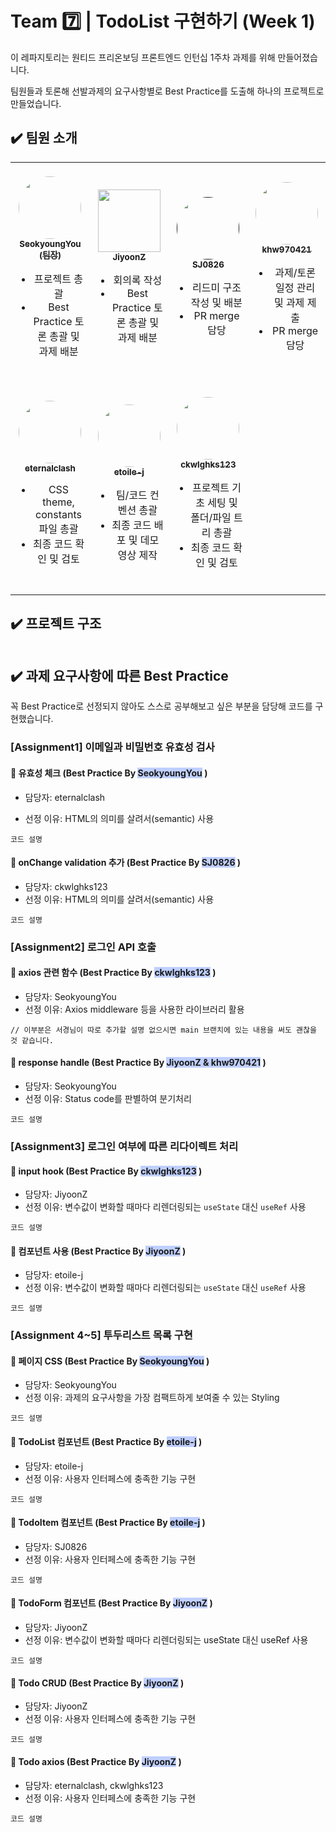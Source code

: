 # Team :seven: | TodoList 구현하기 (Week 1)

이 레파지토리는 원티드 프리온보딩 프론트엔드 인턴십 1주차 과제를 위해 만들어졌습니다.

팀원들과 토론해 선발과제의 요구사항별로 Best Practice를 도출해 하나의 프로젝트로 만들었습니다.

## :heavy_check_mark: 팀원 소개

<table>
  <tbody >
    <tr >
      <td align="center"><a href="https://github.com/SeokyoungYou"><img style="border-radius: 50%; margin-top: 20px;" src="https://avatars.githubusercontent.com/u/79842380?v=4" width="100px; height="100px" alt=""/><br /><sub><b>SeokyoungYou (팀장)</b></a><ul><li>프로젝트 총괄</li><li>Best Practice 토론 총괄 및 과제 배분 </li></sub><br /></td>
      <td align="center"><a href="https://github.com/JiyoonZ"><img style="margin-top: 20px;" src="https://avatars.githubusercontent.com/u/81758576?v=4" width="100px;" alt=""/><br /><sub><b>JiyoonZ</b></sub></a><ul><li>회의록 작성</li><li>Best Practice 토론 총괄 및 과제 배분 </li><br /></td>
      <td align="center"><a href=""><img style="margin-top: 20px; border-radius: 50%;" src="https://avatars.githubusercontent.com/u/56298540?v=4" width="100px;" alt=""/><br /><sub><b>SJ0826</b></sub></a><ul><li>리드미 구조 작성 및 배분</li><li>PR merge 담당</li><br /></td>
      <td align="center"><a href="https://github.com/khw970421"><img style="border-radius: 50%; margin-top: 20px;" src="https://avatars.githubusercontent.com/u/59253551?v=4" width="100px;" alt=""/><br /><sub><b>khw970421</b></sub></a><ul><li>과제/토론 일정 관리 및 과제 제출</li><li>PR merge 담당</li><br /></td>
     <tr/>
      <td align="center"><a href="https://github.com/eternalclash"><img style="border-radius: 50%; margin-top: 20px;" src="https://avatars.githubusercontent.com/u/77526745?v=4" width="100px;" alt=""/><br /><sub><b>eternalclash</b></sub></a><ul><li>CSS theme, constants 파일 총괄</li><li>최종 코드 확인 및 검토</li><br /></td>
      <td align="center"><a href="https://github.com/etoile-j?tab=repositories"><img style="border-radius: 50%; margin-top: 20px;" src="https://avatars.githubusercontent.com/u/102905624?v=4" width="100px;" alt=""/><br /><sub><b>etoile-j </b></sub></a><ul><li>팀/코드 컨벤션 총괄</li><li>최종 코드 배포 및 데모 영상 제작</li><br /></td>
      <td align="center"><a href="https://github.com/ckwlghks123"><img style="border-radius: 50%; margin-top: 20px;" src="https://avatars.githubusercontent.com/u/83552466?v=4" width="100px;" alt=""/><br /><sub><b>ckwlghks123 </b></sub></a><ul><li>프로젝트 기초 세팅 및 폴더/파일 트리 총괄</li><li>최종 코드 확인 및 검토</li><br /></td>
    </tr>
  </tbody>
</table>

## :heavy_check_mark: 프로젝트 구조

```

```

## :heavy_check_mark: 과제 요구사항에 따른 Best Practice

꼭 Best Practice로 선정되지 않아도 스스로 공부해보고 싶은 부분을 담당해 코드를 구현했습니다.

### [Assignment1] 이메일과 비밀번호 유효성 검사

#### 📝 유효성 체크 (Best Practice By <span style="background-color: #BFCFFF">SeokyoungYou</span> )

- 담당자: eternalclash

* 선정 이유: HTML의 의미를 살려서(semantic) 사용

```
코드 설명
```

#### 📝 onChange validation 추가 (Best Practice By <span style="background-color: #BFCFFF">SJ0826</span> )

- 담당자: ckwlghks123
- 선정 이유: HTML의 의미를 살려서(semantic) 사용

```
코드 설명
```

### [Assignment2] 로그인 API 호출

#### 📝 axios 관련 함수 (Best Practice By <span style="background-color: #BFCFFF">ckwlghks123</span> )

- 담당자: SeokyoungYou
- 선정 이유: Axios middleware 등을 사용한 라이브러리 활용

```
// 이부분은 서경님이 따로 추가할 설명 없으시면 main 브랜치에 있는 내용을 써도 괜찮을 것 같습니다.
```

#### 📝 response handle (Best Practice By <span style="background-color: #BFCFFF">JiyoonZ & khw970421</span> )

- 담당자: SeokyoungYou
- 선정 이유: Status code를 판별하여 분기처리

```
코드 설명
```

### [Assignment3] 로그인 여부에 따른 리다이렉트 처리

#### 📝 input hook (Best Practice By <span style="background-color: #BFCFFF">ckwlghks123</span> )

- 담당자: JiyoonZ
- 선정 이유: 변수값이 변화할 때마다 리렌더링되는 `useState` 대신 `useRef` 사용

```
코드 설명
```

#### 📝 컴포넌트 사용 (Best Practice By <span style="background-color: #BFCFFF">JiyoonZ</span> )

- 담당자: etoile-j
- 선정 이유: 변수값이 변화할 때마다 리렌더링되는 `useState` 대신 `useRef` 사용

```
코드 설명
```

### [Assignment 4~5] 투두리스트 목록 구현

#### 📝 페이지 CSS (Best Practice By <span style="background-color: #BFCFFF">SeokyoungYou</span> )

- 담당자: SeokyoungYou
- 선정 이유: 과제의 요구사항을 가장 컴팩트하게 보여줄 수 있는 Styling

```
코드 설명
```

#### 📝 TodoList 컴포넌트 (Best Practice By <span style="background-color: #BFCFFF">etoile-j</span> )

- 담당자: etoile-j
- 선정 이유: 사용자 인터페스에 충족한 기능 구현

```
코드 설명
```

#### 📝 TodoItem 컴포넌트 (Best Practice By <span style="background-color: #BFCFFF">etoile-j</span> )

- 담당자: SJ0826
- 선정 이유: 사용자 인터페스에 충족한 기능 구현

```
코드 설명
```

#### 📝 TodoForm 컴포넌트 (Best Practice By <span style="background-color: #BFCFFF">JiyoonZ</span> )

- 담당자: JiyoonZ
- 선정 이유: 변수값이 변화할 때마다 리렌더링되는 useState 대신 useRef 사용

```
코드 설명
```

#### 📝 Todo CRUD (Best Practice By <span style="background-color: #BFCFFF">JiyoonZ</span> )

- 담당자: JiyoonZ
- 선정 이유: 사용자 인터페스에 충족한 기능 구현

```
코드 설명
```

#### 📝 Todo axios (Best Practice By <span style="background-color: #BFCFFF">JiyoonZ</span> )

- 담당자: eternalclash, ckwlghks123
- 선정 이유: 사용자 인터페스에 충족한 기능 구현

```
코드 설명
```
